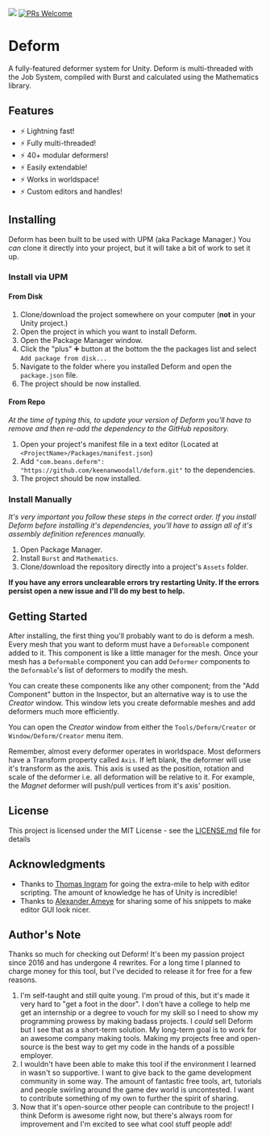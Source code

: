 ![](https://img.shields.io/badge/unity-2018.3%2B-blue.svg)
[![PRs Welcome](https://img.shields.io/badge/PRs-welcome-blue.svg)](https://github.com/keenanwoodall/Deform/compare)

# Deform
A fully-featured deformer system for Unity. Deform is multi-threaded with the Job System, compiled with Burst and calculated using the Mathematics library.

## Features
- :zap: Lightning fast!
- :zap: Fully multi-threaded!
- :zap: 40+ modular deformers!
- :zap: Easily extendable!
- :zap: Works in worldspace!
- :zap: Custom editors and handles!

## Installing
Deform has been built to be used with UPM (aka Package Manager.) You *can* clone it directly into your project, but it will take a bit of work to set it up.

### Install via UPM
#### From Disk
1. Clone/download the project somewhere on your computer (**not** in your Unity project.)
2. Open the project in which you want to install Deform.
3. Open the Package Manager window.
4. Click the "plus" :heavy_plus_sign: button at the bottom the the packages list and select `Add package from disk...`
5. Navigate to the folder where you installed Deform and open the `package.json` file.
6. The project should be now installed.

#### From Repo
*At the time of typing this, to update your version of Deform you'll have to remove and then re-add the dependency to the GitHub repository.*
1. Open your project's manifest file in a text editor (Located at `<ProjectName>/Packages/manifest.json`)
2. Add `"com.beans.deform": "https://github.com/keenanwoodall/deform.git"` to the dependencies.
3. The project should be now installed.

### Install Manually
*It's very important you follow these steps in the correct order. If you install Deform before installing it's dependencies, you'll have to assign all of it's assembly definition references manually.*
1. Open Package Manager.
2. Install `Burst` and `Mathematics`.
3. Clone/download the repository directly into a project's `Assets` folder.

**If you have any errors unclearable errors try restarting Unity. If the errors persist open a new issue and I'll do my best to help.**

## Getting Started
After installing, the first thing you'll probably want to do is deform a mesh. Every mesh that you want to deform must have a `Deformable` component added to it. This component is like a little manager for the mesh. Once your mesh has a `Deformable` component you can add `Deformer` components to the `Deformable`'s list of deformers to modify the mesh.

You can create these components like any other component; from the "Add Component" button in the Inspector, but an alternative way is to use the *Creator* window. This window lets you create deformable meshes and add deformers much more efficiently.

You can open the *Creator* window from either the `Tools/Deform/Creator` or `Window/Deform/Creator` menu item.

Remember, almost every deformer operates in worldspace. Most deformers have a Transform property called `Axis`. If left blank, the deformer will use it's transform as the axis. This axis is used as the position, rotation and scale of the deformer i.e. all deformation will be relative to it. For example, the *Magnet* deformer will push/pull vertices from it's axis' position.

## License
This project is licensed under the MIT License - see the [LICENSE.md](LICENSE.md) file for details

## Acknowledgments
* Thanks to [Thomas Ingram](https://twitter.com/vertexxyz) for going the extra-mile to help with editor scripting. The amount of knowledge he has of Unity is incredible!
* Thanks to [Alexander Ameye](https://twitter.com/alexanderameye) for sharing some of his snippets to make editor GUI look nicer.

## Author's Note
Thanks so much for checking out Deform! It's been my passion project since 2016 and has undergone 4 rewrites. For a long time I planned to charge money for this tool, but I've decided to release it for free for a few reasons.

1. I'm self-taught and still quite young. I'm proud of this, but it's made it very hard to "get a foot in the door". I don't have a college to help me get an internship or a degree to vouch for my skill so I need to show my programming prowess by making badass projects. I *could* sell Deform but I see that as a short-term solution. My long-term goal is to work for an awesome company making tools. Making my projects free and open-source is the best way to get my code in the hands of a possible employer.
2. I wouldn't have been able to make this tool if the environment I learned in wasn't so supportive. I want to give back to the game development community in some way. The amount of fantastic free tools, art, tutorials and people swirling around the game dev world is uncontested. I want to contribute something of my own to further the spirit of sharing.
3. Now that it's open-source other people can contribute to the project! I think Deform is awesome right now, but there's always room for improvement and I'm excited to see what cool stuff people add!
